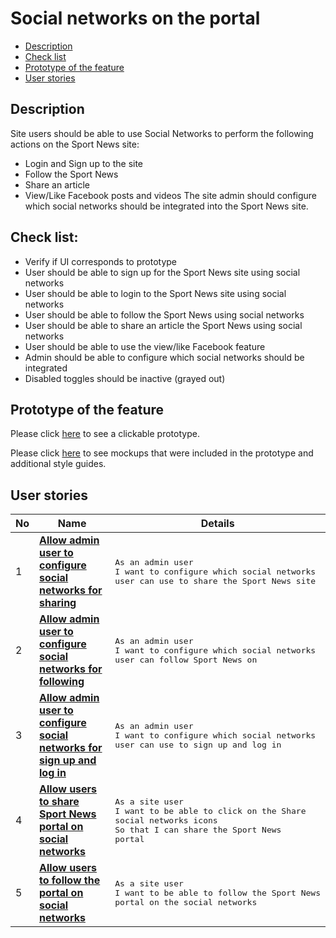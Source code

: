 # Social networks on the portal

- [Description](#description)
- [Check list](#check-list)
- [Prototype of the feature](#prototype-of-the-feature)
- [User stories](#user-stories)

## Description

Site users should be able to use Social Networks to perform the following actions on the Sport News site:
  - Login and Sign up to the site
  - Follow the Sport News
  - Share an article
  - View/Like Facebook posts and videos
The site admin should configure which social networks should be integrated into the Sport News site.

## Check list:

  - Verify if UI corresponds to prototype
  - User should be able to sign up for the Sport News site using social networks
  - User should be able to login to the Sport News site using social networks
  - User should be able to follow the Sport News using social networks
  - User should be able to share an article the Sport News using social networks
  - User should be able to use the view/like Facebook feature
  - Admin should be able to configure which social networks should be integrated
  - Disabled toggles should be inactive (grayed out)

## Prototype of the feature

Please click [here](https://www.figma.com/proto/lVmiGA96ZPah8B8cADNZrb/Social-Networks?node-id=7214%3A523&viewport=278%2C5%2C0.10142996907234192&scaling=min-zoom) to see a clickable prototype.

Please click [here](https://www.figma.com/file/lVmiGA96ZPah8B8cADNZrb/Social-Networks?node-id=0%3A36) to see mockups that were included in the prototype and additional style guides.

## User stories

No           |      Name     |   Details
------------ | ------------- | -------------
1 |[**Allow admin user to configure social networks for sharing**](/products/sport_news_portal/web_application_features/social_networks/user_stories/configure_socital_networks_to_share)|<pre>As an admin user<br>I want to configure which social networks user can use to share the Sport News site</pre>
2 |[**Allow admin user to configure social networks for following**](/products/sport_news_portal/web_application_features/social_networks/user_stories/configure_social_networks_to_follow)|<pre>As an admin user<br>I want to configure which social networks user can follow Sport News on</pre>
3 |[**Allow admin user to configure social networks for sign up and log in**](/products/sport_news_portal/web_application_features/social_networks/user_stories/configure_social_networks_to_login_signup)|<pre>As an admin user<br>I want to configure which social networks user can use to sign up and log in</pre>
4 |[**Allow users to share Sport News portal on social networks**](/products/sport_news_portal/web_application_features/social_networks/user_stories/share_with_social_networks)|<pre>As a site user<br>I want to be able to click on the Share social networks icons<br>So that I can share the Sport News portal</pre>
5 |[**Allow users to follow the portal on social networks**](/products/sport_news_portal/web_application_features/social_networks/user_stories/follow_on_social_networks_block)|<pre>As a site user<br>I want to be able to follow the Sport News portal on the social networks</pre>
